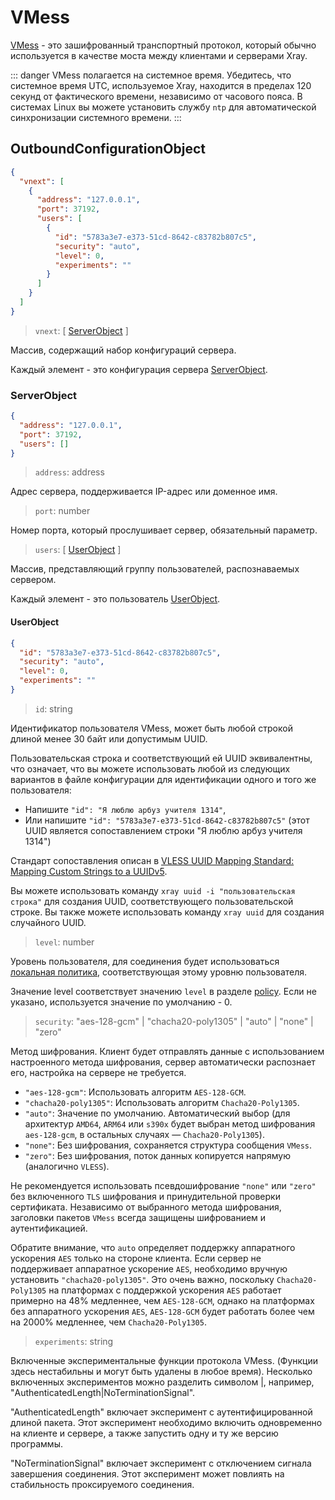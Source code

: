 # VMess

[VMess](../../development/protocols/vmess.md) - это зашифрованный транспортный протокол, который обычно используется в качестве моста между клиентами и серверами Xray.

::: danger
VMess полагается на системное время. Убедитесь, что системное время UTC, используемое Xray, находится в пределах 120 секунд от фактического времени, независимо от часового пояса. В системах Linux вы можете установить службу `ntp` для автоматической синхронизации системного времени.
:::

## OutboundConfigurationObject

```json
{
  "vnext": [
    {
      "address": "127.0.0.1",
      "port": 37192,
      "users": [
        {
          "id": "5783a3e7-e373-51cd-8642-c83782b807c5",
          "security": "auto",
          "level": 0,
          "experiments": ""
        }
      ]
    }
  ]
}
```

> `vnext`: \[ [ServerObject](#serverobject) \]

Массив, содержащий набор конфигураций сервера.

Каждый элемент - это конфигурация сервера [ServerObject](#serverobject).

### ServerObject

```json
{
  "address": "127.0.0.1",
  "port": 37192,
  "users": []
}
```

> `address`: address

Адрес сервера, поддерживается IP-адрес или доменное имя.

> `port`: number

Номер порта, который прослушивает сервер, обязательный параметр.

> `users`: \[ [UserObject](#userobject) \]

Массив, представляющий группу пользователей, распознаваемых сервером.

Каждый элемент - это пользователь [UserObject](#userobject).

#### UserObject

```json
{
  "id": "5783a3e7-e373-51cd-8642-c83782b807c5",
  "security": "auto",
  "level": 0,
  "experiments": ""
}
```

> `id`: string

Идентификатор пользователя VMess, может быть любой строкой длиной менее 30 байт или допустимым UUID.

Пользовательская строка и соответствующий ей UUID эквивалентны, что означает, что вы можете использовать любой из следующих вариантов в файле конфигурации для идентификации одного и того же пользователя:

- Напишите `"id": "Я люблю арбуз учителя 1314"`,
- Или напишите `"id": "5783a3e7-e373-51cd-8642-c83782b807c5"` (этот UUID является сопоставлением строки "Я люблю арбуз учителя 1314")

Стандарт сопоставления описан в [VLESS UUID Mapping Standard: Mapping Custom Strings to a UUIDv5](https://github.com/XTLS/Xray-core/issues/158).

Вы можете использовать команду `xray uuid -i "пользовательская строка"` для создания UUID, соответствующего пользовательской строке. Вы также можете использовать команду `xray uuid` для создания случайного UUID.

> `level`: number

Уровень пользователя, для соединения будет использоваться [локальная политика](../policy.md#levelpolicyobject), соответствующая этому уровню пользователя.

Значение level соответствует значению `level` в разделе [policy](../policy.md#policyobject). Если не указано, используется значение по умолчанию - 0.

> `security`: "aes-128-gcm" | "chacha20-poly1305" | "auto" | "none" | "zero"

Метод шифрования. Клиент будет отправлять данные с использованием настроенного метода шифрования, сервер автоматически распознает его, настройка на сервере не требуется.

*   `"aes-128-gcm"`: Использовать алгоритм `AES-128-GCM`.
*   `"chacha20-poly1305"`: Использовать алгоритм `Chacha20-Poly1305`.
*   `"auto"`: Значение по умолчанию. Автоматический выбор (для архитектур `AMD64`, `ARM64` или `s390x` будет выбран метод шифрования `aes-128-gcm`, в остальных случаях — `Chacha20-Poly1305`).
*   `"none"`: Без шифрования, сохраняется структура сообщения `VMess`.
*   `"zero"`: Без шифрования, поток данных копируется напрямую (аналогично `VLESS`).

Не рекомендуется использовать псевдошифрование `"none"` или `"zero"` без включенного `TLS` шифрования и принудительной проверки сертификата. Независимо от выбранного метода шифрования, заголовки пакетов `VMess` всегда защищены шифрованием и аутентификацией.

Обратите внимание, что `auto` определяет поддержку аппаратного ускорения `AES` только на стороне клиента. Если сервер не поддерживает аппаратное ускорение `AES`, необходимо вручную установить `"chacha20-poly1305"`. Это очень важно, поскольку `Chacha20-Poly1305` на платформах с поддержкой ускорения `AES` работает примерно на 48% медленнее, чем `AES-128-GCM`, однако на платформах без аппаратного ускорения `AES`, `AES-128-GCM` будет работать более чем на 2000% медленнее, чем `Chacha20-Poly1305`.

> `experiments`: string

Включенные экспериментальные функции протокола VMess. (Функции здесь нестабильны и могут быть удалены в любое время). Несколько включенных экспериментов можно разделить символом |, например, "AuthenticatedLength|NoTerminationSignal".

"AuthenticatedLength" включает эксперимент с аутентифицированной длиной пакета. Этот эксперимент необходимо включить одновременно на клиенте и сервере, а также запустить одну и ту же версию программы.

"NoTerminationSignal" включает эксперимент с отключением сигнала завершения соединения. Этот эксперимент может повлиять на стабильность проксируемого соединения.
